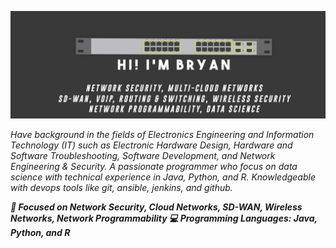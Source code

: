 ![Cover Github](https://raw.githubusercontent.com/brianxfury/brianxfury/master/COVER.png)
<p><i>Have background in the fields of Electronics Engineering and Information Technology (IT) such as Electronic Hardware Design, Hardware and Software Troubleshooting, Software Development, and Network Engineering & Security. A passionate programmer who focus on data science with technical experience in Java, Python, and R. Knowledgeable with devops tools like git, ansible, jenkins, and github.</i></p>
<p><b><i>
🚩 Focused on Network Security, Cloud Networks, SD-WAN, Wireless Networks, Network Programmability  💻 Programming Languages: Java, Python, and R
 </p></b></i>
 
